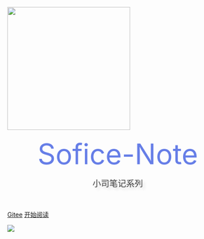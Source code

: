 <br>

<img width="280px" src="http://mdimg.sofice.top/202202241052475.webp">

<br>
<br>

<div style = "font-weight: 400; font-size: 4rem; 
    color: #667ee7; text-align: center;
    line-height: 1.2;">
    Sofice-Note
</div>

<br>

<div style = "font-weight: 100; font-size: 1.2rem; 
    color: rgb(60, 60, 60); text-align: center;
    text-shadow: 0.3rem 0.3rem 0.4rem rgba(0,0,0,.15);
    line-height: 1.2;">
    小司笔记系列
</div>

<br>
<br>

<!-- [![star](https://gitee.com/veal98/CS-Wiki/badge/star.svg?theme=dark)](https://gitee.com/veal98/CS-Wiki/stargazers)
[![fork](https://gitee.com/veal98/CS-Wiki/badge/fork.svg?theme=dark)](https://gitee.com/veal98/CS-Wiki/members)
[![GitHub stars](https://img.shields.io/github/stars/Veal98/CS-Wiki?logo=github)](https://github.com/Veal98/CS-Wiki/stargazers)
[![GitHub forks](https://img.shields.io/github/forks/Veal98/CS-Wiki?logo=github)](https://github.com/Veal98/CS-Wiki/network) -->


[Gitee](https://gitee.com/sofice98/Sofice-Notes)
[开始阅读](README.md)

<!-- background image -->

![](http://mdimg.sofice.top/202202241045427.webp)
